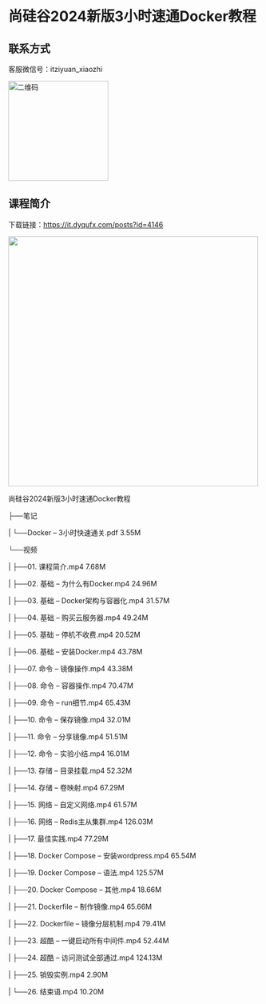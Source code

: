 # 尚硅谷2024新版3小时速通Docker教程

## 联系方式

客服微信号：itziyuan_xiaozhi

<img src="https://ziyuanyun.oss-cn-guangzhou.aliyuncs.com/common/20240614073449/666b82192834a.jpg" width="200" height="200" alt="二维码">

## 课程简介

下载链接：https://it.dyqufx.com/posts?id=4146

<img src="https://ziyuanyun.oss-cn-guangzhou.aliyuncs.com/yun/20240605073005/665fa37d58976.jpg" width="500" alt="">

  尚硅谷2024新版3小时速通Docker教程



 ├──笔记

 | └──Docker &#8211; 3小时快速通关.pdf 3.55M

 └──视频

 | ├──01. 课程简介.mp4 7.68M

 | ├──02. 基础 &#8211; 为什么有Docker.mp4 24.96M

 | ├──03. 基础 &#8211; Docker架构与容器化.mp4 31.57M

 | ├──04. 基础 &#8211; 购买云服务器.mp4 49.24M

 | ├──05. 基础 &#8211; 停机不收费.mp4 20.52M

 | ├──06. 基础 &#8211; 安装Docker.mp4 43.78M

 | ├──07. 命令 &#8211; 镜像操作.mp4 43.38M

 | ├──08. 命令 &#8211; 容器操作.mp4 70.47M

 | ├──09. 命令 &#8211; run细节.mp4 65.43M

 | ├──10. 命令 &#8211; 保存镜像.mp4 32.01M

 | ├──11. 命令 &#8211; 分享镜像.mp4 51.51M

 | ├──12. 命令 &#8211; 实验小结.mp4 16.01M

 | ├──13. 存储 &#8211; 目录挂载.mp4 52.32M

 | ├──14. 存储 &#8211; 卷映射.mp4 67.29M

 | ├──15. 网络 &#8211; 自定义网络.mp4 61.57M

 | ├──16. 网络 &#8211; Redis主从集群.mp4 126.03M

 | ├──17. 最佳实践.mp4 77.29M

 | ├──18. Docker Compose &#8211; 安装wordpress.mp4 65.54M

 | ├──19. Docker Compose &#8211; 语法.mp4 125.57M

 | ├──20. Docker Compose &#8211; 其他.mp4 18.66M

 | ├──21. Dockerfile &#8211; 制作镜像.mp4 65.66M

 | ├──22. Dockerfile &#8211; 镜像分层机制.mp4 79.41M

 | ├──23. 超酷 &#8211; 一键启动所有中间件.mp4 52.44M

 | ├──24. 超酷 &#8211; 访问测试全部通过.mp4 124.13M

 | ├──25. 销毁实例.mp4 2.90M

 | └──26. 结束语.mp4 10.20M

  